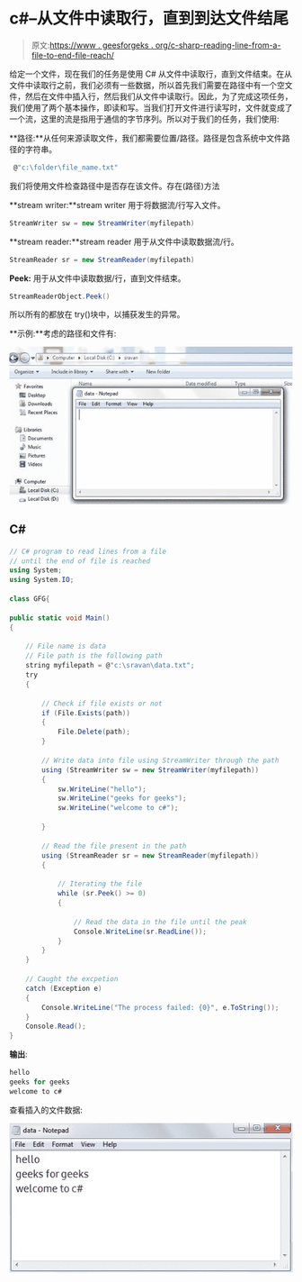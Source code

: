 # c#–从文件中读取行，直到到达文件结尾

> 原文:[https://www . geesforgeks . org/c-sharp-reading-line-from-a-file-to-end-file-reach/](https://www.geeksforgeeks.org/c-sharp-reading-lines-from-a-file-until-the-end-of-file-is-reached/)

给定一个文件，现在我们的任务是使用 C# 从文件中读取行，直到文件结束。在从文件中读取行之前，我们必须有一些数据，所以首先我们需要在路径中有一个空文件，然后在文件中插入行，然后我们从文件中读取行。因此，为了完成这项任务，我们使用了两个基本操作，即读和写。当我们打开文件进行读写时，文件就变成了一个流，这里的流是指用于通信的字节序列。所以对于我们的任务，我们使用:

**路径:**从任何来源读取文件，我们都需要位置/路径。路径是包含系统中文件路径的字符串。

```cs
 @"c:\folder\file_name.txt"
```

我们将使用文件检查路径中是否存在该文件。存在(路径)方法

**stream writer:**stream writer 用于将数据流/行写入文件。

```cs
StreamWriter sw = new StreamWriter(myfilepath)
```

**stream reader:**stream reader 用于从文件中读取数据流/行。

```cs
StreamReader sr = new StreamReader(myfilepath)
```

**Peek:** 用于从文件中读取数据/行，直到文件结束。

```cs
StreamReaderObject.Peek()
```

所以所有的都放在 try()块中，以捕获发生的异常。

**示例:**考虑的路径和文件有:

![](img/e630547cbd03ba71950ffffa9545f969.png)

## C#

```cs
// C# program to read lines from a file 
// until the end of file is reached
using System;
using System.IO;

class GFG{

public static void Main()
{

    // File name is data
    // File path is the following path 
    string myfilepath = @"c:\sravan\data.txt";
    try
    {

        // Check if file exists or not
        if (File.Exists(path))
        {
            File.Delete(path);
        }

        // Write data into file using StreamWriter through the path
        using (StreamWriter sw = new StreamWriter(myfilepath))
        {
            sw.WriteLine("hello");
            sw.WriteLine("geeks for geeks");
            sw.WriteLine("welcome to c#");

        }

        // Read the file present in the path
        using (StreamReader sr = new StreamReader(myfilepath))
        {

            // Iterating the file
            while (sr.Peek() >= 0)
            {

                // Read the data in the file until the peak
                Console.WriteLine(sr.ReadLine());
            }
        }
    }

    // Caught the excpetion
    catch (Exception e)
    {
        Console.WriteLine("The process failed: {0}", e.ToString());
    }
    Console.Read();
}
```

**输出**:

```cs
hello
geeks for geeks
welcome to c#
```

查看插入的文件数据:

![](img/69b060527ee0b11b37d0ba34c361db7f.png)